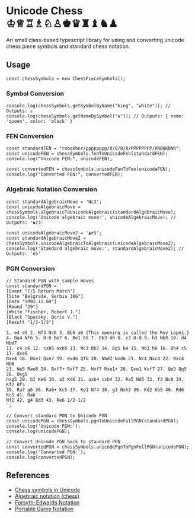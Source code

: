 # Unicode Chess ♔♕♖♗♘♙♚♛♜♝♞♟

An small class-based typescript library for using and converting unicode chess piece symbols and standard chess notation.

## Usage

```
const chessSymbols = new ChessPieceSymbols();
```

### Symbol Conversion

```
console.log(chessSymbols.getSymbolByName("king", "white")); // Outputs: ♔
console.log(chessSymbols.getNameBySymbol("♛")); // Outputs: { name: 'queen', color: 'black' }
```

### FEN Conversion

```
const standardFEN = "rnbqkbnr/pppppppp/8/8/8/8/PPPPPPPP/RNBQKBNR";
const unicodeFEN = chessSymbols.fenToUnicodeFen(standardFEN);
console.log("Unicode FEN:", unicodeFEN);

const convertedFEN = chessSymbols.unicodeFenToFen(unicodeFEN);
console.log("Converted FEN:", convertedFEN);
```

### Algebraic Notation Conversion

```
const standardAlgebraicMove = 'Nc3';
const unicodeAlgebraicMove = chessSymbols.algebraicToUnicodeAlgebraic(standardAlgebraicMove);
console.log('Unicode algebraic move:', unicodeAlgebraicMove); // Outputs: '♞c3'

const unicodeAlgebraicMove2 = '♟e5';
const standardAlgebraicMove2 = chessSymbols.unicodeAlgebraicToAlgebraic(unicodeAlgebraicMove2);
console.log('Standard algebraic move:', standardAlgebraicMove2); // Outputs: 'e5'
```

### PGN Conversion

```
// Standard PGN with sample moves
const standardPGN = `
[Event "F/S Return Match"]
[Site "Belgrade, Serbia JUG"]
[Date "1992.11.04"]
[Round "29"]
[White "Fischer, Robert J."]
[Black "Spassky, Boris V."]
[Result "1/2-1/2"]

1. e4 e5 2. Nf3 Nc6 3. Bb5 a6 {This opening is called the Ruy Lopez.}
4. Ba4 Nf6 5. O-O Be7 6. Re1 b5 7. Bb3 d6 8. c3 O-O 9. h3 Nb8 10. d4 Nbd7
11. c4 c6 12. cxb5 axb5 13. Nc3 Bb7 14. Bg5 b4 15. Nb1 h6 16. Bh4 c5 17. dxe5
Nxe4 18. Bxe7 Qxe7 19. exd6 Qf6 20. Nbd2 Nxd6 21. Nc4 Nxc4 22. Bxc4 Nb6
23. Ne5 Rae8 24. Bxf7+ Rxf7 25. Nxf7 Rxe1+ 26. Qxe1 Kxf7 27. Qe3 Qg5 28. Qxg5
hxg5 29. b3 Ke6 30. a3 Kd6 31. axb4 cxb4 32. Ra5 Nd5 33. f3 Bc8 34. Kf2 Bf5
35. Ra7 g6 36. Ra6+ Kc5 37. Ke1 Nf4 38. g3 Nxh3 39. Kd2 Kb5 40. Rd6 Kc5 41. Ra6
Nf2 42. g4 Bd3 43. Re6 1/2-1/2
`;

// Convert standard PGN to Unicode PGN
const unicodePGN = chessSymbols.pgnToUnicodeFullPGN(standardPGN);
console.log('Unicode PGN:');
console.log(unicodePGN);

// Convert Unicode PGN back to standard PGN
const convertedPGN = chessSymbols.unicodePgnToPgnFullPGN(unicodePGN);
console.log('Converted PGN:');
console.log(convertedPGN);
```

## References

- [Chess symbols in Unicode](https://en.wikipedia.org/wiki/Chess_symbols_in_Unicode)
- [Algebraic notation (chess)](<https://en.wikipedia.org/wiki/Algebraic_notation_(chess)>)
- [Forsyth–Edwards Notation](https://en.wikipedia.org/wiki/Forsyth–Edwards_Notation)
- [Portable Game Notation](https://en.wikipedia.org/wiki/Portable_Game_Notation)

<!-- ## Related Chess Projects
- Reactive Chess
- ASCII Chess
- Chess socket
- Chess.js -->

